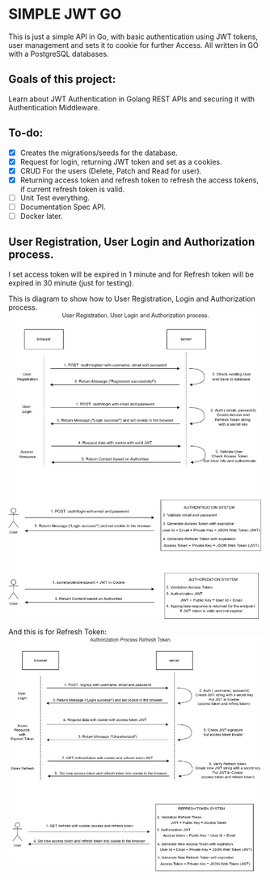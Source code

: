 # SIMPLE JWT GO

This is just a simple API in Go, with basic authentication using JWT tokens, user management and sets it to cookie for further Access. All written in GO with a PostgreSQL databases.

## Goals of this project:

Learn about JWT Authentication in Golang REST APIs and securing it with Authentication Middleware.

## To-do:

- [x] Creates the migrations/seeds for the database.
- [x] Request for login, returning JWT token and set as a cookies.
- [x] CRUD For the users (Delete, Patch and Read for user).
- [x] Returning access token and refresh token to refresh the access tokens, if current refresh token is valid.
- [ ] Unit Test everything.
- [ ] Documentation Spec API.
- [ ] Docker later.

## User Registration, User Login and Authorization process.
I set access token will be expired in 1 minute and for Refresh token will be expired in 30 minute (just for testing).

This is diagram to show how to User Registration, Login and Authorization process.
![jwt-authentication-flow](https://github.com/hafiztsalavin/simple-jwt-go/blob/main/docs/documentation/token_generate.png)

And this is for Refresh Token:
![refresh-token-jwt-flow](https://github.com/hafiztsalavin/simple-jwt-go/blob/main/docs//documentation/refresh_token.png)

